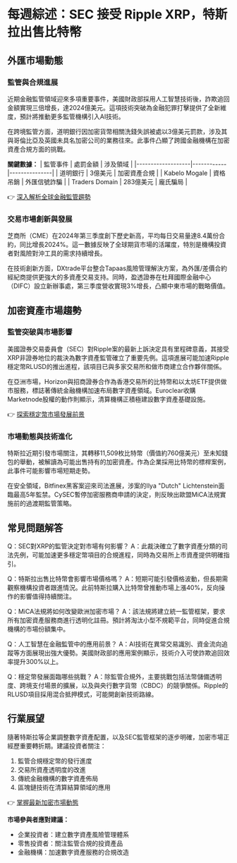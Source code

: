 # 每週綜述：SEC 接受 Ripple XRP，特斯拉出售比特幣

## 外匯市場動態

### 監管與合規進展
近期金融監管領域迎來多項重要事件，美國財政部採用人工智慧技術後，詐欺追回金額實現三倍增長，達2024億美元。這項技術突破為金融犯罪打擊提供了全新維度，預計將推動更多監管機構引入AI技術。

在跨境監管方面，道明銀行因加密貨幣相關洗錢失誤被處以3億美元罰款，涉及其與哥倫比亞及英國未具名加密公司的業務往來。此事件凸顯了跨國金融機構在加密資產合規方面的挑戰。

**關鍵數據：**
| 監管事件          | 處罰金額    | 涉及領域       |
|-------------------|------------|---------------|
| 道明銀行          | 3億美元    | 加密資產合規   |
| Kabelo Mogale     | 資格吊銷   | 外匯信號詐騙   |
| Traders Domain    | 283億美元  | 龐氏騙局       |

👉 [深入解析全球金融監管趨勢](https://bit.ly/okx_welcome)

### 交易市場創新與發展
芝商所（CME）在2024年第三季度創下歷史新高，平均每日交易量達8.4萬份合約，同比增長2024%。這一數據反映了全球期貨市場的活躍度，特別是機構投資者對風險對沖工具的需求持續增長。

在技術創新方面，DXtrade平台整合Tapaas風險管理解決方案，為外匯/差價合約經紀商提供更強大的多資產交易支持。同時，盈透證券在杜拜國際金融中心（DIFC）設立新辦事處，第三季度營收實現3%增長，凸顯中東市場的戰略價值。

## 加密資產市場趨勢

### 監管突破與市場影響
美國證券交易委員會（SEC）對Ripple案的最新上訴決定具有里程碑意義，其接受XRP非證券地位的裁決為數字資產監管確立了重要先例。這項進展可能加速Ripple穩定幣RLUSD的推出進程，該項目已與多家交易所和做市商建立合作夥伴關係。

在亞洲市場，Horizon與招商證券合作為香港交易所的比特幣和以太坊ETF提供做市服務，標誌著傳統金融機構加速布局數字資產領域。Euroclear收購Marketnode股權的動作則顯示，清算機構正積極建設數字資產基礎設施。

👉 [探索穩定幣市場發展前景](https://bit.ly/okx_welcome)

### 市場動態與技術進化
特斯拉近期引發市場關注，其轉移11,509枚比特幣（價值約760億美元）至未知錢包的舉動，被解讀為可能出售持有的加密資產。作為企業採用比特幣的標桿案例，此事件可能影響市場短期走勢。

在安全領域，Bitfinex黑客案迎來司法進展，涉案的Ilya "Dutch" Lichtenstein面臨最高5年監禁。CySEC暫停加密服務商申請的決定，則反映出歐盟MiCA法規實施前的過渡期監管策略。

## 常見問題解答

Q：SEC對XRP的監管決定對市場有何影響？
A：此裁決確立了數字資產分類的司法先例，可能加速更多穩定幣項目的合規進程，同時為交易所上市資產提供明確指引。

Q：特斯拉出售比特幣會影響市場價格嗎？
A：短期可能引發價格波動，但長期需觀察機構投資者跟進情況。此前特斯拉購入比特幣曾推動市場上漲40%，反向操作的影響值得持續關注。

Q：MiCA法規將如何改變歐洲加密市場？
A：該法規將建立統一監管框架，要求所有加密資產服務商進行透明化註冊。預計將淘汰小型不規範平台，同時促進合規機構的市場份額集中。

Q：人工智慧在金融監管中的應用前景？
A：AI技術在異常交易識別、資金流向追蹤等方面展現出強大優勢。美國財政部的應用案例顯示，技術介入可使詐欺追回效率提升300%以上。

Q：穩定幣發展面臨哪些挑戰？
A：除監管合規外，主要挑戰包括法幣儲備透明度、跨境支付場景的擴展，以及與央行數字貨幣（CBDC）的競爭關係。Ripple的RLUSD項目採用混合抵押模式，可能開創新技術路線。

## 行業展望

隨著特斯拉等企業調整數字資產配置，以及SEC監管框架的逐步明確，加密市場正經歷重要轉折期。建議投資者關注：
1. 監管合規穩定幣的發行進度
2. 交易所資產透明度的改進
3. 傳統金融機構的數字資產佈局
4. 區塊鏈技術在清算結算領域的應用

👉 [掌握最新加密市場動態](https://bit.ly/okx_welcome)

**市場參與者應對建議：**
- 企業投資者：建立數字資產風險管理體系
- 零售投資者：關注監管合規的投資產品
- 金融機構：加速數字資產服務的合規改造